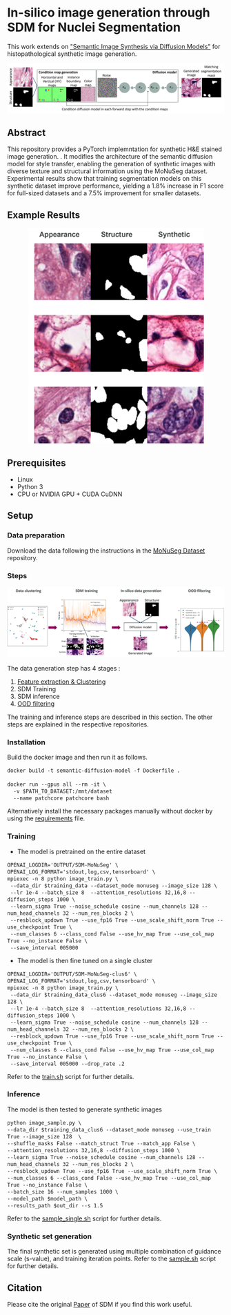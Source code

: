 # In-silico image generation through SDM for Nuclei Segmentation

This work extends on ["Semantic Image Synthesis via Diffusion Models"](https://github.com/WeilunWang/semantic-diffusion-model) for histopathological synthetic image generation. 

![model](./images/model.png)

## Abstract


<!-- # Semantic Image Synthesis via Diffusion Models (SDM)

&nbsp;

<img src='assets\results.png' align="left">  

&nbsp;

<img src='assets/diffusion.png' align="left">

&nbsp;

### [Paper](https://arxiv.org/abs/2207.00050)

[Weilun Wang](https://scholar.google.com/citations?hl=zh-CN&user=YfV4aCQAAAAJ), [Jianmin Bao](https://scholar.google.com/citations?hl=zh-CN&user=hjwvkYUAAAAJ), [Wengang Zhou](https://scholar.google.com/citations?hl=zh-CN&user=8s1JF8YAAAAJ), [Dongdong Chen](https://scholar.google.com/citations?hl=zh-CN&user=sYKpKqEAAAAJ), [Dong Chen](https://scholar.google.com/citations?hl=zh-CN&user=_fKSYOwAAAAJ), [Lu Yuan](https://scholar.google.com/citations?hl=zh-CN&user=k9TsUVsAAAAJ), [Houqiang Li](https://scholar.google.com/citations?hl=zh-CN&user=7sFMIKoAAAAJ), -->

<!-- Nuclei segmentation is a crucial task in histopathological image analysis and is essential for cancer diagnosis and treatment planning. Many approaches aim to automate this process using machine learning models, which typically require extensive amounts of data for training. However, data collection and annotation are often expensive,
time-consuming, and demand expertise in histopathology. Recent advances in diffusion models offer a solution by generating synthetic images to expand the size, diversity, and richness of datasets, thus improving the performance of downstream models and mitigating the challenge of limited annotated data, particularly in medical imaging. -->

This repository provides a PyTorch implemntation for synthetic H&E stained image generation. . It modifies the architecture of the semantic diffusion model for style transfer, enabling the generation of synthetic images with diverse texture and structural information using the MoNuSeg dataset. Experimental results show that training segmentation models on this synthetic dataset improve performance,
yielding a 1.8% increase in F1 score for full-sized datasets and a 7.5% improvement for smaller datasets.

<!-- We provide our PyTorch implementation of Semantic Image Synthesis via Diffusion Models (SDM). 
In this paper, we propose a novel framework based on DDPM for semantic image synthesis.
Unlike previous conditional diffusion model directly feeds the semantic layout and noisy image as input to a U-Net structure, which may not fully leverage the information in the input semantic mask,
our framework processes semantic layout and noisy image differently.
It feeds noisy image to the encoder of the U-Net structure while the semantic layout to the decoder by multi-layer spatially-adaptive normalization operators. 
To further improve the generation quality and semantic interpretability in semantic image synthesis, we introduce the classifier-free guidance sampling strategy, which acknowledge the scores of an unconditional model for sampling process.
Extensive experiments on three benchmark datasets demonstrate the effectiveness of our proposed method, achieving state-of-the-art performance in terms of fidelity (FID) and diversity (LPIPS). -->


## Example Results

<p align='center'>  
  <img src='images/inference_shape_feat.png' height="500">
</p>

<!-- * **Cityscapes:**

<p align='center'>  
  <img src='assets/cityscapes.png'/>
</p>

* **CelebA:**

<p align='center'>  
  <img src='assets/celeba.png'/>
</p>

* **ADE20K:**

<p align='center'>  
  <img src='assets/ade.png'/>
</p>

* **COCO-Stuff:**

<p align='center'>  
  <img src='assets/coco.png'/>
</p> -->

## Prerequisites
- Linux
- Python 3
- CPU or NVIDIA GPU + CUDA CuDNN

## Setup

### Data preparation

Download the data following the instructions in the [MoNuSeg Dataset](https://github.com/suren3141/MoNuSegDataset) repository.

### Steps

<p align='center'>  
  <img src='images/method.png'/>
</p>

The data generation step has 4 stages : 
1. [Feature extraction & Clustering](https://github.com/suren3141/patchcore-inspection/tree/main/src/feature_extractor)
2. SDM Training
3. SDM inference
4. [OOD filtering](https://github.com/suren3141/patchcore-inspection/)

The training and inference steps are described in this section. The other steps are explained in the respective repositories.

### Installation

Build the docker image and then run it as follows.

```shell
docker build -t semantic-diffusion-model -f Dockerfile .

docker run --gpus all --rm -it \
  -v $PATH_TO_DATASET:/mnt/dataset 
  --name patchcore patchcore bash
```

Alternatively install the necessary packages manually without docker by using the [requirements](./requirements.txt) file.

### Training

- The model is pretrained on the entire dataset

```shell
OPENAI_LOGDIR='OUTPUT/SDM-MoNuSeg' \
OPENAI_LOG_FORMAT='stdout,log,csv,tensorboard' \
mpiexec -n 8 python image_train.py \
 --data_dir $training_data --dataset_mode monuseg --image_size 128 \
 --lr 1e-4 --batch_size 8  --attention_resolutions 32,16,8 --diffusion_steps 1000 \
 --learn_sigma True --noise_schedule cosine --num_channels 128 --num_head_channels 32 --num_res_blocks 2 \
 --resblock_updown True --use_fp16 True --use_scale_shift_norm True --use_checkpoint True \
 --num_classes 6 --class_cond False --use_hv_map True --use_col_map True --no_instance False \
 --save_interval 005000
```

- The model is then fine tuned on a single cluster

```shell
OPENAI_LOGDIR='OUTPUT/SDM-MoNuSeg-clus6' \
OPENAI_LOG_FORMAT='stdout,log,csv,tensorboard' \
mpiexec -n 8 python image_train.py \
 --data_dir $training_data_clus6 --dataset_mode monuseg --image_size 128 \
 --lr 1e-4 --batch_size 8  --attention_resolutions 32,16,8 --diffusion_steps 1000 \
 --learn_sigma True --noise_schedule cosine --num_channels 128 --num_head_channels 32 --num_res_blocks 2 \
 --resblock_updown True --use_fp16 True --use_scale_shift_norm True --use_checkpoint True \
 --num_classes 6 --class_cond False --use_hv_map True --use_col_map True --no_instance False \
 --save_interval 005000 --drop_rate .2
```

Refer to the [train.sh](./scripts/train.sh) script for further details.

### Inference

The model is then tested to generate synthetic images

```shell
python image_sample.py \
--data_dir $training_data_clus6 --dataset_mode monuseg --use_train True --image_size 128  \
--shuffle_masks False --match_struct True --match_app False \
--attention_resolutions 32,16,8 --diffusion_steps 1000 \
--learn_sigma True --noise_schedule cosine --num_channels 128 --num_head_channels 32 --num_res_blocks 2 \
--resblock_updown True --use_fp16 True --use_scale_shift_norm True \
--num_classes 6 --class_cond False --use_hv_map True --use_col_map True --no_instance False \
--batch_size 16 --num_samples 1000 \
--model_path $model_path \
--results_path $out_dir --s 1.5
```

Refer to the [sample_single.sh](./scripts/sample_single.sh) script for further details.

### Synthetic set generation

The final synthetic set is generated using multiple combination of guidance scale (s-value), and training iteration points. Refer to the [sample.sh](./scripts/sample.sh) script for further details.

## Citation

Please cite the original [Paper](https://arxiv.org/abs/2207.00050) of SDM if you find this work useful.

<!-- ### Acknowledge
Our code is developed based on [guided-diffusion](https://github.com/openai/guided-diffusion). We also thank "test_with_FID.py" in [OASIS](https://github.com/boschresearch/OASIS) for FID computation, "lpips.py" in [stargan-v2](https://github.com/clovaai/stargan-v2) for LPIPS computation. -->
